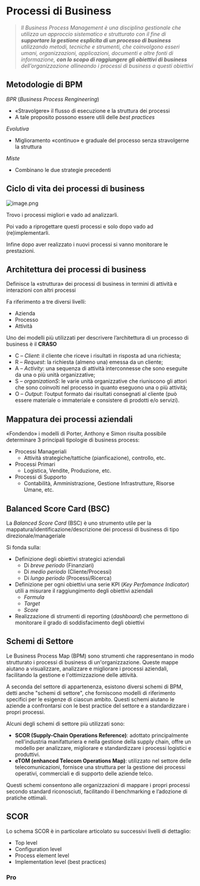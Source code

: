 # Processi di Business
> *Il Business Process Management è una disciplina gestionale che utilizza un approccio sistematico e strutturato con il fine di **supportare la gestione esplicita di un processo di business** utilizzando metodi, tecniche e strumenti, che coinvolgono esseri umani, organizzazioni, applicazioni, documenti e altre fonti di informazione, **con lo scopo di raggiungere gli obiettivi di business** dell’organizzazione allineando i processi di business a questi obiettivi*
> 

## Metodologie di BPM

*BPR* (*Business Process Rengineering*)

- «Stravolgere» il flusso di esecuzione e la struttura dei processi
- A tale proposito possono essere utili delle *best practices*

*Evolutiva*

- Miglioramento «continuo» e graduale del processo senza stravolgerne la struttura

*Miste*

- Combinano le due strategie precedenti

## Ciclo di vita dei processi di business

![image.png](attachment:ecbac8d6-5971-4ab0-a25f-80c3e2b9673c:image.png)

Trovo i processi migliori e vado ad analizzarli.

Poi vado a riprogettare questi processi e solo dopo vado ad (re)implementarli.

Infine dopo aver realizzato i nuovi processi si vanno monitorare le prestazioni.

## Architettura dei processi di business

Definisce la «struttura» dei processi di business in termini di attività e interazioni con altri processi

Fa riferimento a tre diversi livelli:

- Azienda
- Processo
- Attività

Uno dei modelli più utilizzati per descrivere l’architettura di un processo di business è il **CRASO**

- C – *Client*: il cliente che riceve i risultati in risposta ad una richiesta;
- R – *Request*: la richiesta (almeno una) emessa da un cliente;
- A – *Activity*: una sequenza di attività interconnesse che sono eseguite da una o più unità organizzative;
- S *– organizationS*: le varie unità organizzative che riuniscono gli attori che sono coinvolti nel processo in quanto eseguono una o più attività;
- O – *Output*: l’output formato dai risultati consegnati al cliente (può essere materiale o immateriale e consistere di prodotti e/o servizi).

## Mappatura dei processi aziendali

«Fondendo» i modelli di Porter, Anthony e Simon risulta possibile determinare 3 principali tipologie di business process:

- Processi Manageriali
    - Attività strategiche/tattiche (pianficazione), controllo, etc.
- Processi Primari
    - Logistica, Vendite, Produzione, etc.
- Processi di Supporto
    - Contabilità, Amministrazione, Gestione Infrastrutture, Risorse Umane, etc.

## Balanced Score Card (BSC)

La *Balanced Score Card* (BSC) è uno strumento utile per la mappatura/identificazione/descrizione dei processi di business di tipo direzionale/manageriale

Si fonda sulla:

- Definizione degli obiettivi strategici aziendali
    - Di *breve periodo* (Finanziari)
    - Di *medio periodo* (Cliente/Processi)
    - Di *lungo periodo* (Processi/Ricerca)
- Definizione per ogni obiettivi una serie KPI (*Key Perfomance Indicator*) utili a misurare il raggiungimento degli obiettivi aziendali
    - *Formula*
    - *Target*
    - *Score*
- Realizzazione di strumenti di reporting (*dashboard*) che permettono di monitorare il grado di soddisfacimento degli obiettivi

## Schemi di Settore

Le Business Process Map (BPM) sono strumenti che rappresentano in modo strutturato i processi di business di un'organizzazione. Queste mappe aiutano a visualizzare, analizzare e migliorare i processi aziendali, facilitando la gestione e l'ottimizzazione delle attività.

A seconda del settore di appartenenza, esistono diversi schemi di BPM, detti anche "schemi di settore", che forniscono modelli di riferimento specifici per le esigenze di ciascun ambito. Questi schemi aiutano le aziende a confrontarsi con le best practice del settore e a standardizzare i propri processi.

Alcuni degli schemi di settore più utilizzati sono:

- **SCOR (Supply-Chain Operations Reference)**: adottato principalmente nell’industria manifatturiera e nella gestione della supply chain, offre un modello per analizzare, migliorare e standardizzare i processi logistici e produttivi.
- **eTOM (enhanced Telecom Operations Map)**: utilizzato nel settore delle telecomunicazioni, fornisce una struttura per la gestione dei processi operativi, commerciali e di supporto delle aziende telco.

Questi schemi consentono alle organizzazioni di mappare i propri processi secondo standard riconosciuti, facilitando il benchmarking e l’adozione di pratiche ottimali.


## SCOR
Lo schema SCOR è in particolare articolato su successivi livelli di dettaglio:

- Top level
- Configuration level
- Process element level
- Implementation level (best practices)

### Pro
